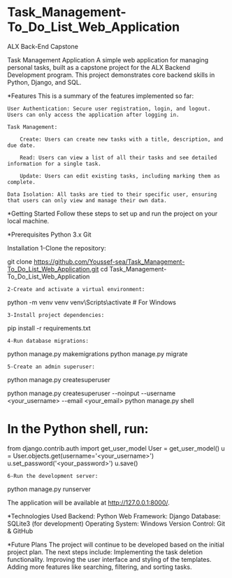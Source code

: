# Task_Management-To_Do_List_Web_Application
ALX Back-End Capstone 

Task Management Application
A simple web application for managing personal tasks, built as a capstone project for the ALX Backend Development program. This project demonstrates core backend skills in Python, Django, and SQL.

*Features
This is a summary of the features implemented so far:

	User Authentication: Secure user registration, login, and logout. Users can only access the application after logging in.

	Task Management:

		Create: Users can create new tasks with a title, description, and due date.

		Read: Users can view a list of all their tasks and see detailed information for a single task.

		Update: Users can edit existing tasks, including marking them as complete.

	Data Isolation: All tasks are tied to their specific user, ensuring that users can only view and manage their own data.

*Getting Started
Follow these steps to set up and run the project on your local machine.

*Prerequisites
	Python 3.x
	Git

Installation
	1-Clone the repository:

git clone https://github.com/Youssef-sea/Task_Management-To_Do_List_Web_Application.git
cd Task_Management-To_Do_List_Web_Application

	2-Create and activate a virtual environment:

python -m venv venv
venv\Scripts\activate  # For Windows

	3-Install project dependencies:

pip install -r requirements.txt


	4-Run database migrations:

python manage.py makemigrations
python manage.py migrate

	5-Create an admin superuser:

python manage.py createsuperuser


python manage.py createsuperuser --noinput --username <your_username> --email <your_email>
python manage.py shell
# In the Python shell, run:
from django.contrib.auth import get_user_model
User = get_user_model()
u = User.objects.get(username='<your_username>')
u.set_password('<your_password>')
u.save()

	6-Run the development server:

python manage.py runserver

The application will be available at http://127.0.0.1:8000/.

*Technologies Used
	Backend: Python
	Web Framework: Django
	Database: SQLite3 (for development)
	Operating System: Windows
	Version Control: Git & GitHub

*Future Plans
The project will continue to be developed based on the initial project plan. The next steps include:
	Implementing the task deletion functionality.
	Improving the user interface and styling of the templates.
	Adding more features like searching, filtering, and sorting tasks.